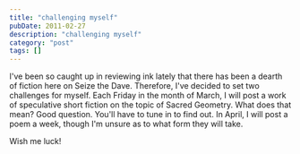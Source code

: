 ```yaml
---
title: "challenging myself"
pubDate: 2011-02-27
description: "challenging myself"
category: "post"
tags: []
---
```


I've been so caught up in reviewing ink lately that there has been a dearth of fiction here on Seize the Dave. Therefore, I've decided to set two challenges for myself. Each Friday in the month of March, I will post a work of speculative short fiction on the topic of Sacred Geometry. What does that mean? Good question. You'll have to tune in to find out. In April, I will post a poem a week, though I'm unsure as to what form they will take.

Wish me luck!

